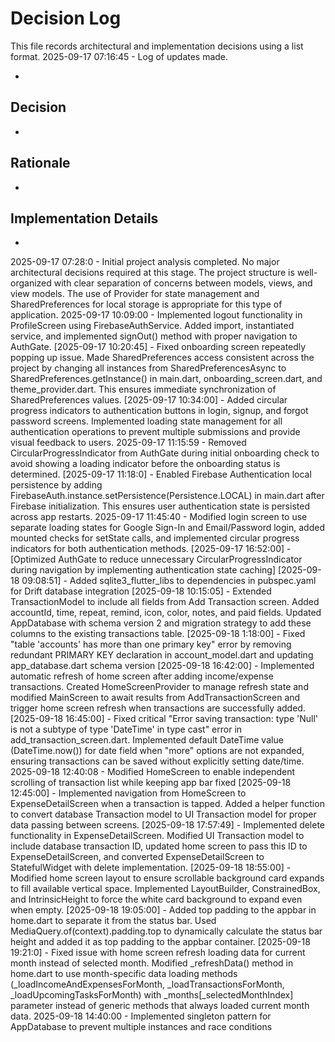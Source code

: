 # Decision Log

This file records architectural and implementation decisions using a list format.
2025-09-17 07:16:45 - Log of updates made.

*

## Decision

*

## Rationale 

*

## Implementation Details

*
2025-09-17 07:28:0 - Initial project analysis completed. No major architectural decisions required at this stage. The project structure is well-organized with clear separation of concerns between models, views, and view models. The use of Provider for state management and SharedPreferences for local storage is appropriate for this type of application.
2025-09-17 10:09:00 - Implemented logout functionality in ProfileScreen using FirebaseAuthService. Added import, instantiated service, and implemented signOut() method with proper navigation to AuthGate.
[2025-09-17 10:20:45] - Fixed onboarding screen repeatedly popping up issue. Made SharedPreferences access consistent across the project by changing all instances from SharedPreferencesAsync to SharedPreferences.getInstance() in main.dart, onboarding_screen.dart, and theme_provider.dart. This ensures immediate synchronization of SharedPreferences values.
[2025-09-17 10:34:00] - Added circular progress indicators to authentication buttons in login, signup, and forgot password screens. Implemented loading state management for all authentication operations to prevent multiple submissions and provide visual feedback to users.
2025-09-17 11:15:59 - Removed CircularProgressIndicator from AuthGate during initial onboarding check to avoid showing a loading indicator before the onboarding status is determined.
[2025-09-17 11:18:0] - Enabled Firebase Authentication local persistence by adding FirebaseAuth.instance.setPersistence(Persistence.LOCAL) in main.dart after Firebase initialization. This ensures user authentication state is persisted across app restarts.
2025-09-17 11:45:40 - Modified login screen to use separate loading states for Google Sign-In and Email/Password login, added mounted checks for setState calls, and implemented circular progress indicators for both authentication methods.
[2025-09-17 16:52:00] - [Optimized AuthGate to reduce unnecessary CircularProgressIndicator during navigation by implementing authentication state caching]
[2025-09-18 09:08:51] - Added sqlite3_flutter_libs to dependencies in pubspec.yaml for Drift database integration
[2025-09-18 10:15:05] - Extended TransactionModel to include all fields from Add Transaction screen. Added accountId, time, repeat, remind, icon, color, notes, and paid fields. Updated AppDatabase with schema version 2 and migration strategy to add these columns to the existing transactions table.
[2025-09-18 1:18:00] - Fixed "table 'accounts' has more than one primary key" error by removing redundant PRIMARY KEY declaration in account_model.dart and updating app_database.dart schema version
[2025-09-18 16:42:00] - Implemented automatic refresh of home screen after adding income/expense transactions. Created HomeScreenProvider to manage refresh state and modified MainScreen to await results from AddTransactionScreen and trigger home screen refresh when transactions are successfully added.
[2025-09-18 16:45:00] - Fixed critical "Error saving transaction: type 'Null' is not a subtype of type 'DateTime' in type cast" error in add_transaction_screen.dart. Implemented default DateTime value (DateTime.now()) for date field when "more" options are not expanded, ensuring transactions can be saved without explicitly setting date/time.
2025-09-18 12:40:08 - Modified HomeScreen to enable independent scrolling of transaction list while keeping app bar fixed
[2025-09-18 12:45:00] - Implemented navigation from HomeScreen to ExpenseDetailScreen when a transaction is tapped. Added a helper function to convert database Transaction model to UI Transaction model for proper data passing between screens.
[2025-09-18 17:57:49] - Implemented delete functionality in ExpenseDetailScreen. Modified UI Transaction model to include database transaction ID, updated home screen to pass this ID to ExpenseDetailScreen, and converted ExpenseDetailScreen to StatefulWidget with delete implementation.
[2025-09-18 18:55:00] - Modified home screen layout to ensure scrollable background card expands to fill available vertical space. Implemented LayoutBuilder, ConstrainedBox, and IntrinsicHeight to force the white card background to expand even when empty.
[2025-09-18 19:05:00] - Added top padding to the appbar in home.dart to separate it from the status bar. Used MediaQuery.of(context).padding.top to dynamically calculate the status bar height and added it as top padding to the appbar container.
[2025-09-18 19:21:0] - Fixed issue with home screen refresh loading data for current month instead of selected month. Modified _refreshData() method in home.dart to use month-specific data loading methods (_loadIncomeAndExpensesForMonth, _loadTransactionsForMonth, _loadUpcomingTasksForMonth) with _months[_selectedMonthIndex] parameter instead of generic methods that always loaded current month data.
2025-09-18 14:40:00 - Implemented singleton pattern for AppDatabase to prevent multiple instances and race conditions